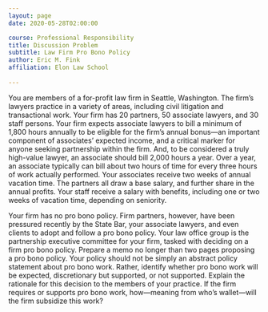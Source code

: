 ```yaml
---
layout: page
date: 2020-05-28T02:00:00

course: Professional Responsibility
title: Discussion Problem
subtitle: Law Firm Pro Bono Policy
author: Eric M. Fink
affiliation: Elon Law School 
        
---
```


You are members of a for-profit law firm in Seattle, Washington. The firm’s lawyers practice in a variety of areas, including civil litigation and transactional work. Your firm has 20 partners, 50 associate lawyers, and 30 staff persons. Your firm expects associate lawyers to bill a minimum of 1,800 hours annually to be eligible for the firm’s annual bonus—an important component of associates’ expected income, and a critical marker for anyone seeking partnership within the firm. And, to be considered a truly high-value lawyer, an associate should bill 2,000 hours a year. Over a year, an associate typically can bill about two hours of time for every three hours of work actually performed. Your associates receive two weeks of annual vacation time. The partners all draw a base salary, and further share in the annual profits. Your staff receive a salary with benefits, including one or two weeks of vacation time, depending on seniority.

Your firm has no pro bono policy. Firm partners, however, have been pressured recently by the State Bar, your associate lawyers, and even clients to adopt and follow a pro bono policy. Your law office group is the partnership executive committee for your firm, tasked with deciding on a firm pro bono policy. Prepare a memo no longer than two pages proposing a pro bono policy. Your policy should not be simply an abstract policy statement about pro bono work. Rather, identify whether pro bono work will be expected, discretionary but supported, or not supported. Explain the rationale for this decision to the members of your practice. If the firm requires or supports pro bono work, how—meaning from who’s wallet—will the firm subsidize this work?
